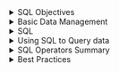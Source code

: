 <details><summary> SQL Objectives </summary>

Introduction

Every day we create and use data through things like shopping online, posting on social media, or making bank transactions. All these actions generate records, which are stored in databases.

Relational databases are an important type of database where information is organised into tables. Each row is a record and each column holds a specific type of information. Understanding how these tables work is important because it shows how data is structured and how it can be connected to other information.

SQL, or Structured Query Language, is the tool used to ask questions to these databases. It allows me to retrieve exactly the data I need. Learning SQL is not just about remembering commands—it’s about understanding how to communicate with the data and how different tables relate to each other.

Reflecting on this, I realise that understanding data structure and learning to query it is essential. Without this understanding, analysing data could be slow, inaccurate, or incomplete. Thinking of SQL as a way to “talk to” the database helps me grasp why it is so important.

What Will I Learn in This Module?

Module title: Introduction to Structured Queries

The main goal is to learn how to write queries in SQL to get data from relational databases.

- A structured query is a precise question to the database to get specific information.  
- This is useful because large datasets are impossible to handle manually, and SQL helps retrieve relevant data quickly.  

Reflecting on this, the point is not just to run queries, but to understand why they work. Knowing why data is stored in certain ways and how queries interact with that structure helps me make sense of real-world datasets. This module lays the foundation for analysing data effectively.

</details>

<details><summary> Basic Data Management </summary>

# 6.1.1 Flat File Databases

Humans have been keeping records for thousands of years, mostly to track transactions like sales or payments. Early examples, like Babylonian cuneiform tablets, were essentially the first ledgers. I find it interesting that even today, we still use the same idea: we store information in rows and columns, just now on computers.  

Flat file databases are the digital version of these old ledgers. Each row is a record, and each column is a field that holds specific information. For example, a spreadsheet with movie titles, budgets, and release dates is a flat file database. CSV files work the same way, except they are plain text files where commas or other delimiters separate the data.  

Reflecting on this, I realise flat files are simple and easy to set up. They are fine for small datasets, but they start to break down as complexity grows. For example, if the same customer buys multiple items, their name is repeated each time. If a name is recorded differently, this creates inconsistencies. Adding new fields later is also hard, because it requires updating every row. This shows me that while flat files are a good starting point, they are not enough for complex or growing datasets.  

# 6.1.2 Limitations of Flat Files

Flat files are simple, but they don’t handle complex data well. For example, if I want to store a movie’s title, director, actors, monthly revenue, and reviews, a flat file becomes messy. I might try to add a column for every actor or a row for every month, but soon the file becomes too big and hard to manage.  

Reflecting on this, I understand why flat files are not used for large-scale operations. They create redundancy, data inconsistencies, and inefficiencies. This makes me appreciate the need for a better system when dealing with lots of connected data.  

# 6.1.3 Relational Databases

Relational databases solve the problems of flat files by separating data into multiple related tables. For the movie example, one table can store the movie title and release year, another table can store actors, another the directors, and another the reviews. Each table has a unique identifier that links it to the other tables.  

In a relational database, rows are still records and columns are fields, but the power comes from relationships between tables. For instance, a Person table can list each actor or director only once, and then link to the movies they are involved in. This avoids duplication and inconsistencies, which I now see as a major improvement over flat files.  

A schema documents the structure of all the tables, their fields, and how they relate. If I need to add a new field or table, I can do it easily without messing up the existing data. This reflection helps me see why relational databases are widely used—they make complex data manageable and more accurate.  

# 6.1.4 Relational Database Systems (RDBS)

To use relational databases, I need software called a Relational Database System (RDBS). Examples include MySQL, PostgreSQL, Oracle, and Microsoft SQL Server. These systems handle storing, retrieving, and managing the data efficiently.  

The advantages I notice are clear: relational databases store complex data efficiently, increase accuracy, reduce redundancy, and are better for large datasets. The challenges include cost, the need for specific skills, and potential performance issues if tables are very large or complex.  

Reflecting on this, I understand that relational databases are not perfect for every scenario, but they are essential for real-world data analysis. Learning how to use them, and how SQL queries interact with the tables, will be a crucial part of my journey to becoming a competent data analyst.  

</details>

<details><summary> SQL </summary>

Introduction to SQL

Once I have my relational database designed with all the tables and columns I need, I need a way to work with the data in it. That means I need to be able to add new data, read existing data, update data that changes, or delete anything that’s no longer needed. To do all of this, most relational databases use SQL, which stands for Structured Query Language. Every time I write a command in SQL to do something, that’s called a “query.”

SQL is made up of statements, and just like other programming languages, it has a defined syntax. I learned that syntax is basically the grammar and rules of the language. If I don’t follow the rules, the database won’t understand my query.  

 Reading Data with SELECT

For example, if I have a table called Movie  with columns MovieId, Title, and Year, and I want to see all the titles and years of the movies, I can write:

SELECT title, year FROM Movie;

The keyword SELECT tells the database that I want to read or “select” specific data. This is part of Data Manipulation Language (DML), which includes commands like SELECT, INSERT, UPDATE, and DELETE. These are the commands I use to work with the actual data in the tables.  

Reflecting on this, I realise that SELECT is the first tool I need to get any insight from a database. Without SELECT, I can’t even start analyzing data.

Data Definition Language (DDL)

There’s also Data Definition Language, or DDL. This is the part of SQL that lets me create and manage the structure of the database itself. With DDL I can create tables, define which columns they have, and set the type of data each column should hold (like numbers, text, or dates).  

Reflecting here, I see DDL as setting up the “rules” for the data. Without it, the database could get messy because there would be no structure or standards.

SQL is Universal

SQL is used by almost every relational database system (RDBS), so relational databases are often called “SQL databases.” Even though SQL is a standard, each system might have slightly different keywords or options. This reminds me to always check the documentation of the specific system I’m using.

Querying Specific Data

So far, using SELECT lets me get all the rows in a table, but in real life, I usually need a specific subset of data. For example, if I only want movies released after 1976, and I want them listed alphabetically, I can use a query like this:

SELECT title, year
FROM Movie
WHERE year > 1976
ORDER BY title ASC;

Here, I am using:

- WHERE to filter the rows. It’s like saying “only give me the rows that meet this condition.” I now understand this is essential because databases can have thousands or millions of rows, and I rarely want everything.
- ORDER BY to sort the results. ASC means ascending order (A-Z). I realise sorting helps me see patterns and makes the data easier to interpret.

Reflecting on this, I see that SQL lets me ask very specific questions. I’m no longer just staring at a big table hoping to notice patterns manually. With SELECT, WHERE, and ORDER BY, I can start exploring data more efficiently.

 Logic Operators in SQL

I also learned that SQL supports logic operators like =, <>, >, <, >=, <=, AND, OR, and NOT. These allow me to combine conditions in the WHERE clause and refine my queries. For example, I can ask for movies released after 1976 AND with a certain director, which makes the queries much more powerful.

Reflecting here, I see that mastering these operators will be crucial for more advanced analysis. They let me slice the data exactly how I need it, which is what data analysis is all about.


</details>

<details><summary> Using SQL to Query data </summary>

Using SQL to Query Data

As I start working more with SQL, I’m realising that while I can pull all the data from a table, in real data analysis I almost never want everything. Usually, I’m interested in just a specific subset of information that answers a question or helps me find a pattern.  

For example, in the Movies database I’ve been using, I first learned how to list every movie’s title and year. That’s fine for practice, but it’s not very useful if I only want recent movies or want to sort them in a specific way. This is where the power of SQL really shows.  


Breaking this down:  

- SELECT Command: This tells SQL which columns I want to see. In this case, I only want the title and year. I’m not pulling all the other columns like director or revenue because I don’t need them right now. This is efficient and keeps the output focused.  

- FROM Command: This defines the table I’m querying, here it’s Movie. I need to know the table structure first so I can pull the right columns.  

- WHERE Command: This allows me to filter the data. By using year > 1976, I’m only selecting rows that meet this condition. I like thinking of it as setting rules for which data to include.  

- **ORDER BY Command**: This sorts the results. title ASC means the titles will be in alphabetical order from A to Z. I could also use DESC if I wanted them in reverse order. Sorting is really helpful when scanning large outputs or preparing reports.  

Reflections:  

Working through this query makes me see how SQL is not just about getting data—it’s about controlling what you get and how it’s presented. I’m also starting to understand why logical operators like `>` (greater than), `<` (less than), `=` (equal), and `!=` (not equal) are so essential. They let me shape the data to answer the questions I actually care about.  

This feels very different from just scrolling through a spreadsheet. With SQL, I can ask very specific questions and get exactly what I need, which is essential when datasets are huge or constantly changing.

</details>

<details><summary> SQL Operators Summary </summary>

# SQL Operators Summary

| Operator | Meaning / Description | Why it is Important | Example |
|----------|--------------------|------------------|---------|
| =        | Equal to           | Used to match exact values in a column | `SELECT * FROM Movie WHERE year = 1995;` |
| != or <> | Not equal to       | Filters out specific values from results | `SELECT * FROM Movie WHERE year != 1995;` |
| >        | Greater than       | Finds values above a certain threshold | `SELECT title FROM Movie WHERE year > 2000;` |
| >=       | Greater than or equal to | Includes the threshold value in results | `SELECT title FROM Movie WHERE year >= 2000;` |
| <        | Less than          | Finds values below a certain threshold | `SELECT title FROM Movie WHERE year < 2000;` |
| <=       | Less than or equal to | Includes the threshold value in results | `SELECT title FROM Movie WHERE year <= 2000;` |
| BETWEEN  | Between a range of values | Filters results within a specific range, inclusive | `SELECT * FROM Movie WHERE year BETWEEN 1990 AND 2000;` |
| LIKE     | Pattern matching   | Finds values that match a text pattern, useful for partial matches | `SELECT * FROM Movie WHERE title LIKE 'Toy%';` |
| IN       | Matches any value in a list | Efficient for checking multiple possible matches | `SELECT * FROM Movie WHERE year IN (1995, 1996, 1997);` |
| AND      | Logical AND        | Combines multiple conditions, all must be true | `SELECT * FROM Movie WHERE year > 2000 AND revenue > 50000000;` |
| OR       | Logical OR         | Combines multiple conditions, any can be true | `SELECT * FROM Movie WHERE year < 1990 OR revenue > 50000000;` |
| IS NULL  | Checks for empty values | Filters records with missing or unknown values | `SELECT * FROM Movie WHERE revenue IS NULL;` |
| IS NOT NULL | Checks for non-empty values | Filters records that have actual values | `SELECT * FROM Movie WHERE revenue IS NOT NULL;` |

</details>

<details><summary> Best Practices </summary>

# Best Practices for Using SQL and Minimising Errors

Through my Cisco practicals, I’ve seen how easy it is to make small mistakes in SQL that cause either errors or misleading results. Below is a breakdown of best practices I’ve built up to help me minimise errors and write cleaner, more reliable queries.  

## 1. Be specific with SELECT  
Avoid using SELECT * unless I truly need every field. Writing out the exact column names keeps results clear and prevents issues if the table structure changes later.  

## 2. Watch spaces and formatting  
Extra or missing spaces can cause errors, especially when keywords or column names blend together. For example, SELECTtitle will fail, while SELECT title works. Consistent formatting, like capitalising keywords such as SELECT, WHERE, ORDER BY, makes the query easier to read and debug.  

## 3. Use commas carefully  
Forgetting a comma between column names is one of the easiest mistakes to make.  
Correct: SELECT title, year FROM Movie;  
Wrong: SELECT title year FROM Movie;  

## 4. Always end with a semicolon  
Some systems don’t mind if you forget the semicolon, but many do. It’s safer to always end queries properly so I don’t hit errors in environments that require it.  

## 5. Double-check spelling and case  
Table and column names must be exact. If a column is called MovieId, typing movieid might not work in certain databases. Cross-checking names in the schema avoids unnecessary debugging.  

## 6. Build queries step by step  
Start small and add pieces gradually.  

First run: SELECT title FROM Movie;  

Then add: WHERE year > 1976;  

Finally add: ORDER BY title ASC;  

This approach makes it clear where something goes wrong.  

## 7. Use comments to explain  
Adding -- for comments above tricky parts of a query means I can come back later and understand why I made certain choices.  

## 8. Handle conditions with care  
Using WHERE correctly is vital. Mixing up = with LIKE, or forgetting parentheses in combined conditions with AND or OR, can change the meaning of a query completely. Slow, logical thinking helps avoid subtle mistakes.  

## 9. Manage results with ORDER BY and LIMIT  
Large outputs are hard to check. Ordering results and limiting rows lets me confirm the query works before running it on the full dataset.  

## 10. Think beyond syntax  
Just because a query runs doesn’t mean it’s correct. I always pause to ask: does this output actually answer the question? If not, I revisit my logic.  

## Reflection  

Most of my errors in SQL have come from small details: missing spaces, commas, or semicolons. These are easy to overlook but critical for making queries work. The other big risk is logical mistakes like combining conditions incorrectly, which can give the wrong data without throwing an error. By slowing down, formatting queries clearly, and building them step by step, I’ve started to catch these mistakes early. Over time, these practices will help me write queries that are not just functional, but meaningful and trusted.  

</details>

